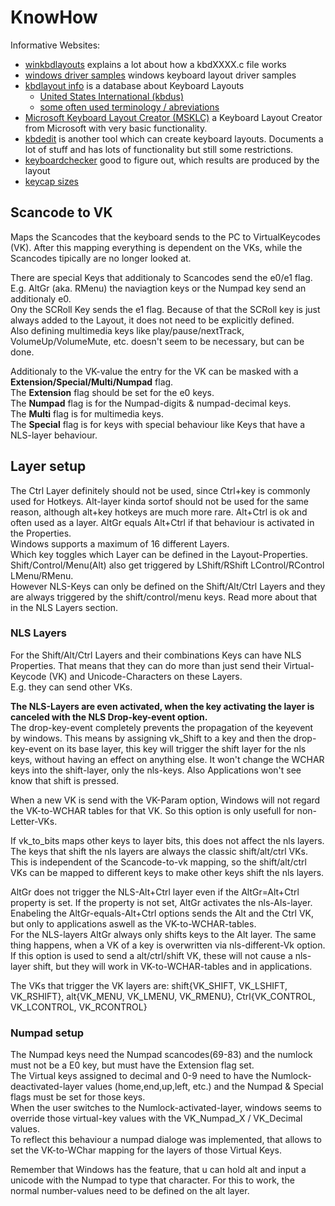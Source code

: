 # KnowHow

Informative Websites:  
- [winkbdlayouts](https://github.com/lelegard/winkbdlayouts) explains a lot about how a kbdXXXX.c file works
- [windows driver samples](https://github.com/microsoft/Windows-driver-samples/tree/main/input/layout) windows keyboard layout driver samples
- [kbdlayout info](https://kbdlayout.info/) is a database about Keyboard Layouts
  - [United States International (kbdus)](https://kbdlayout.info/kbdusx)
  - [some often used terminology / abreviations](https://kbdlayout.info/terminolog)
- [Microsoft Keyboard Layout Creator (MSKLC)](https://www.microsoft.com/en-us/download/details.aspx?id=102134) a Keyboard Layout Creator from Microsoft with very basic functionality.
- [kbdedit](http://www.kbdedit.com/) is another tool which can create keyboard layouts. Documents a lot of stuff and has lots of functionality but still some restrictions.
- [keyboardchecker](https://keyboardchecker.com/) good to figure out, which results are produced by the layout
- [keycap sizes](https://intercom.help/omnitype/en/articles/5121683-keycap-sizes)

## Scancode to VK

Maps the Scancodes that the keyboard sends to the PC to VirtualKeycodes (VK). 
After this mapping everything is dependent on the VKs, while the Scancodes tipically are no longer looked at.  

There are special Keys that additionaly to Scancodes send the e0/e1 flag. E.g. AltGr (aka. RMenu) 
the naviagtion keys or the Numpad key send an additionaly e0.  
Ony the SCRoll Key sends the e1 flag. Because of that the SCRoll key is just always added to the Layout, it does not need to be explicitly defined.  
Also defining multimedia keys like play/pause/nextTrack, VolumeUp/VolumeMute, etc. doesn't seem to be necessary, but can be done.

Additionaly to the VK-value the entry for the VK can be masked with a **Extension/Special/Multi/Numpad** flag.  
The **Extension** flag should be set for the e0 keys.  
The **Numpad** flag is for the Numpad-digits & numpad-decimal keys.  
The **Multi** flag is for multimedia keys.  
The **Special** flag is for keys with special behaviour like Keys that have a NLS-layer behaviour.  

## Layer setup

The Ctrl Layer definitely should not be used, since Ctrl+key is commonly used for Hotkeys. Alt-layer kinda sortof should not be used for the same reason, although alt+key hotkeys are much more rare. 
Alt+Ctrl is ok and often used as a layer. AltGr equals Alt+Ctrl if that behaviour is activated in the Properties.  
Windows supports a maximum of 16 different Layers.  
Which key toggles which Layer can be defined in the Layout-Properties. Shift/Control/Menu(Alt) also get triggered by LShift/RShift LControl/RControl LMenu/RMenu.  
However NLS-Keys can only be defined on the Shift/Alt/Ctrl Layers and they are always triggered by the shift/control/menu keys. Read more about that in the NLS Layers section.

### NLS Layers

For the Shift/Alt/Ctrl Layers and their combinations Keys can have NLS Properties. That means that they can do more than just send their Virtual-Keycode (VK) and Unicode-Characters on these Layers.  
E.g. they can send other VKs.  

**The NLS-Layers are even activated, when the key activating the layer is canceled with the NLS Drop-key-event option.**  
The drop-key-event completely prevents the propagation of the keyevent by  windows.
This means by assigning vk_Shift to a key and then the drop-key-event on its base layer, this key will trigger the shift layer for the nls keys, without having an effect on anything else. 
It won't change the WCHAR keys into the shift-layer, only the nls-keys. Also Applications won't see know that shift is pressed.  

When a new VK is send with the VK-Param option, Windows will not regard the VK-to-WCHAR tables for that VK. So this option is only usefull for non-Letter-VKs.

If vk_to_bits maps other keys to layer bits, this does not affect the nls layers. The keys that shift the nls layers are always the classic shift/alt/ctrl VKs. 
This is independent of the Scancode-to-vk mapping, so the shift/alt/ctrl VKs can be mapped to different keys to make other keys shift the nls layers.

AltGr does not trigger the NLS-Alt+Ctrl layer even if the AltGr=Alt+Ctrl property is set. If the property is not set, AltGr activates the nls-Als-layer.	
Enabeling the AltGr-equals-Alt+Ctrl options sends the Alt and the Ctrl VK, but only to applications aswell as the VK-to-WCHAR-tables.  
For the NLS-layers AltGr always only shifts keys to the Alt layer. 
The same thing happens, when a VK of a key is overwritten via nls-different-Vk option. 
If this option is used to send a alt/ctrl/shift VK, these will not cause a nls-layer shift, but they will work in VK-to-WCHAR-tables and in applications.

The VKs that trigger the VK layers are: shift{VK_SHIFT, VK_LSHIFT, VK_RSHIFT}, alt{VK_MENU, VK_LMENU, VK_RMENU}, Ctrl{VK_CONTROL, VK_LCONTROL, VK_RCONTROL}


### Numpad setup

The Numpad keys need the Numpad scancodes(69-83) and the numlock must not be a E0 key, but must have the Extension flag set.  
The Virtual keys assigned to decimal and 0-9 need to have the Numlock-deactivated-layer values (home,end,up,left, etc.) and the Numpad & Special flags must be set for those keys.  
When the user switches to the Numlock-activated-layer, windows seems to override those virtual-key values with the VK_Numpad_X / VK_Decimal values.  
To reflect this behaviour a numpad dialoge was implemented, that allows to set the VK-to-WChar mapping for the layers of those Virtual Keys. 

Remember that Windows has the feature, that u can hold alt and input a unicode with the Numpad to type that character.
For this to work, the normal number-values need to be defined on the alt layer.  
